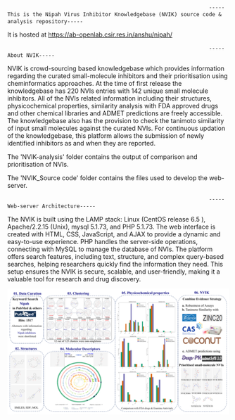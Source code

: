                                                                     -----This is the Nipah Virus Inhibitor Knowledgebase (NVIK) source code & analysis repository-----

It is hosted at https://ab-openlab.csir.res.in/anshu/nipah/

                                                                    -----About NVIK-----

NVIK is crowd-sourcing based knowledgebase which provides information regarding the curated small-molecule inhibitors and their prioritisation using cheminformatics approaches. 
At the time of first release the knowledgebase has 220 NVIs entries with 142  unique small molecule inhibitors. 
All of the NVIs related information including their structures, physicochemical properties, similarity analysis with FDA approved drugs and other chemical libraries and ADMET predictions are freely accessible. 
The knowledgebase also has the provision to check the tanimoto similarity of input small molecules against the curated NVIs. 
For continuous updation of the knowledgebase, this platform allows the submission of newly identified inhibitors as and when they are reported.

The 'NVIK-analysis' folder contains the output of comparison and prioritisation of NVIs.

The 'NVIK_Source code' folder contains the files used to develop the web-server.

                                                                    -----Web-server Architecture-----

The NVIK is built using the LAMP stack: Linux (CentOS release 6.5 ), Apache/2.2.15 (Unix), mysql 5.1.73, and PHP 5.1.73. The web interface is created with HTML, CSS, JavaScript, and AJAX to provide a dynamic and easy-to-use experience. PHP handles the server-side
operations, connecting with MySQL to manage the database of NVIs. The platform offers search features, including text, structure, and complex query-based searches, helping researchers quickly find the information they need. This setup ensures the NVIK is secure, 
scalable, and user-friendly, making it a valuable tool for research and drug discovery.

![Image Alt](https://github.com/AB-DataScienceLab/NVIK/blob/f5970a6a3151d453e59de90f2b2b7494b8ee9721/ga-final.png)

